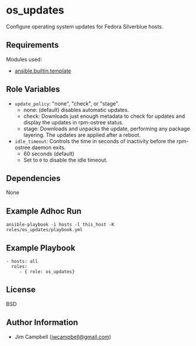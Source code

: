 os_updates
==========

Configure operating system updates for Fedora Silverblue hosts.

Requirements
------------

Modules used:

  * [ansible.builtin.template](https://docs.ansible.com/ansible/latest/collections/ansible/builtin/template_module.html)

Role Variables
--------------

  * `update_policy`: "none", "check", or "stage".
    * none: (default) disables automatic updates.
    * check: Downloads just enough metadata to check for updates and display the updates in
      rpm-ostree status.
    * stage: Downloads and unpacks the update, performing any package layering. The updates are
      applied after a reboot.
  * `idle_timeout`: Controls the time in seconds of inactivity before the rpm-ostree daemon exits.
    * 60 seconds (default)
    * Set to `0` to disable the idle timeout.

Dependencies
------------

None

Example Adhoc Run
-----------------

`ansible-playbook -i hosts -l this_host -K roles/os_updates/playbook.yml`

Example Playbook
----------------

    - hosts: all
      roles:
         - { role: os_updates}

License
-------

BSD

Author Information
------------------

  * Jim Campbell (jwcampbell@gmail.com)
